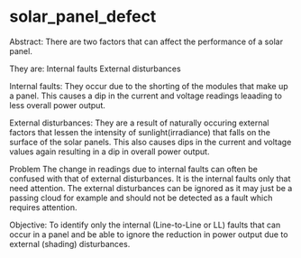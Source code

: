 # solar_panel_defect
Abstract:
There are two factors that can affect the performance of a solar panel. 


They are:
Internal faults
External disturbances


Internal faults:
They occur due to the shorting of the modules that make up a panel. This causes a dip in the current and voltage readings leaading to less overall power output.

External disturbances:
They are a result of naturally occuring external factors that lessen the intensity of sunlight(irradiance) that falls on the surface of the solar panels. This also causes dips in the current and voltage values again resulting in a dip in overall power output.

Problem
The change in readings due to internal faults can often be confused with that of external disturbances. It is the internal faults only that need attention. The external disturbances can be ignored as it may just be a passing cloud for example and should not be detected as a fault which requires attention.

Objective:
To identify only the internal (Line-to-Line or LL) faults that can occur in a panel and be able to ignore the reduction in power output due to external (shading) disturbances.
